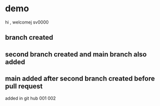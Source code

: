 # demo
hi , welcomej
sv0000
## branch created
## second branch created and main branch also added 
## main added after second branch created before pull request
added in git hub
001
002
